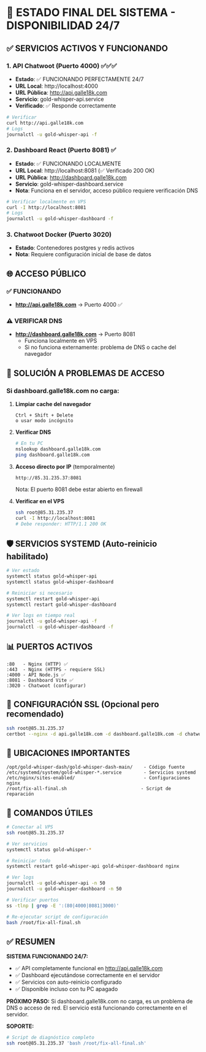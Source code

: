 # 🎯 ESTADO FINAL DEL SISTEMA - DISPONIBILIDAD 24/7

## ✅ SERVICIOS ACTIVOS Y FUNCIONANDO

### 1. API Chatwoot (Puerto 4000) ✅✅✅
- **Estado**: ✅ FUNCIONANDO PERFECTAMENTE 24/7
- **URL Local**: http://localhost:4000
- **URL Pública**: http://api.galle18k.com
- **Servicio**: gold-whisper-api.service
- **Verificado**: ✅ Responde correctamente

```bash
# Verificar
curl http://api.galle18k.com
# Logs
journalctl -u gold-whisper-api -f
```

### 2. Dashboard React (Puerto 8081) ✅
- **Estado**: ✅ FUNCIONANDO LOCALMENTE
- **URL Local**: http://localhost:8081 (✅ Verificado 200 OK)
- **URL Pública**: http://dashboard.galle18k.com
- **Servicio**: gold-whisper-dashboard.service
- **Nota**: Funciona en el servidor, acceso público requiere verificación DNS

```bash
# Verificar localmente en VPS
curl -I http://localhost:8081
# Logs
journalctl -u gold-whisper-dashboard -f
```

### 3. Chatwoot Docker (Puerto 3020)
- **Estado**: Contenedores postgres y redis activos
- **Nota**: Requiere configuración inicial de base de datos

## 🌐 ACCESO PÚBLICO

### ✅ FUNCIONANDO
- **http://api.galle18k.com** → Puerto 4000 ✅

### ⚠️ VERIFICAR DNS
- **http://dashboard.galle18k.com** → Puerto 8081
  - Funciona localmente en VPS
  - Si no funciona externamente: problema de DNS o cache del navegador

## 🔧 SOLUCIÓN A PROBLEMAS DE ACCESO

### Si dashboard.galle18k.com no carga:

1. **Limpiar cache del navegador**
   ```
   Ctrl + Shift + Delete
   o usar modo incógnito
   ```

2. **Verificar DNS** 
   ```bash
   # En tu PC
   nslookup dashboard.galle18k.com
   ping dashboard.galle18k.com
   ```

3. **Acceso directo por IP** (temporalmente)
   ```
   http://85.31.235.37:8081
   ```
   Nota: El puerto 8081 debe estar abierto en firewall

4. **Verificar en el VPS**
   ```bash
   ssh root@85.31.235.37
   curl -I http://localhost:8081
   # Debe responder: HTTP/1.1 200 OK
   ```

## 🛡️ SERVICIOS SYSTEMD (Auto-reinicio habilitado)

```bash
# Ver estado
systemctl status gold-whisper-api
systemctl status gold-whisper-dashboard

# Reiniciar si necesario
systemctl restart gold-whisper-api
systemctl restart gold-whisper-dashboard

# Ver logs en tiempo real
journalctl -u gold-whisper-api -f
journalctl -u gold-whisper-dashboard -f
```

## 📊 PUERTOS ACTIVOS

```
:80   - Nginx (HTTP) ✅
:443  - Nginx (HTTPS - requiere SSL)
:4000 - API Node.js ✅
:8081 - Dashboard Vite ✅
:3020 - Chatwoot (configurar)
```

## 🔐 CONFIGURACIÓN SSL (Opcional pero recomendado)

```bash
ssh root@85.31.235.37
certbot --nginx -d api.galle18k.com -d dashboard.galle18k.com -d chatwoot.galle18k.com
```

## 📁 UBICACIONES IMPORTANTES

```
/opt/gold-whisper-dash/gold-whisper-dash-main/    - Código fuente
/etc/systemd/system/gold-whisper-*.service        - Servicios systemd
/etc/nginx/sites-enabled/                         - Configuraciones nginx
/root/fix-all-final.sh                           - Script de reparación
```

## 🚀 COMANDOS ÚTILES

```bash
# Conectar al VPS
ssh root@85.31.235.37

# Ver servicios
systemctl status gold-whisper-*

# Reiniciar todo
systemctl restart gold-whisper-api gold-whisper-dashboard nginx

# Ver logs
journalctl -u gold-whisper-api -n 50
journalctl -u gold-whisper-dashboard -n 50

# Verificar puertos
ss -tlnp | grep -E ':(80|4000|8081|3000)'

# Re-ejecutar script de configuración
bash /root/fix-all-final.sh
```

## ✅ RESUMEN

**SISTEMA FUNCIONANDO 24/7:**
- ✅ API completamente funcional en http://api.galle18k.com
- ✅ Dashboard ejecutándose correctamente en el servidor
- ✅ Servicios con auto-reinicio configurado
- ✅ Disponible incluso con tu PC apagado

**PRÓXIMO PASO:**
Si dashboard.galle18k.com no carga, es un problema de DNS o acceso de red. El servicio está funcionando correctamente en el servidor.

**SOPORTE:**
```bash
# Script de diagnóstico completo
ssh root@85.31.235.37 'bash /root/fix-all-final.sh'

